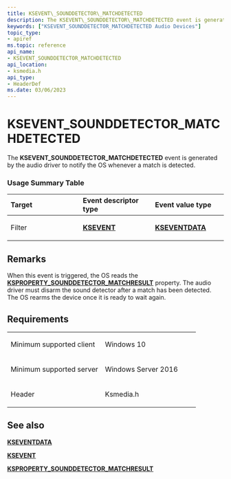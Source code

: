 ```yaml
---
title: KSEVENT\_SOUNDDETECTOR\_MATCHDETECTED
description: The KSEVENT\_SOUNDDETECTOR\_MATCHDETECTED event is generated by the audio driver to notify the OS whenever a match is detected.
keywords: ["KSEVENT_SOUNDDETECTOR_MATCHDETECTED Audio Devices"]
topic_type:
- apiref
ms.topic: reference
api_name:
- KSEVENT_SOUNDDETECTOR_MATCHDETECTED
api_location:
- ksmedia.h
api_type:
- HeaderDef
ms.date: 03/06/2023
---
```



# KSEVENT\_SOUNDDETECTOR\_MATCHDETECTED


The **KSEVENT\_SOUNDDETECTOR\_MATCHDETECTED** event is generated by the audio driver to notify the OS whenever a match is detected.

### <span id="usage_summary_table"></span><span id="USAGE_SUMMARY_TABLE"></span>Usage Summary Table

<table>
<colgroup>
<col width="33%" />
<col width="33%" />
<col width="33%" />
</colgroup>
<thead>
<tr class="header">
<th align="left">Target</th>
<th align="left">Event descriptor type</th>
<th align="left">Event value type</th>
</tr>
</thead>
<tbody>
<tr class="odd">
<td align="left"><p>Filter</p></td>
<td align="left"><p><a href="/windows-hardware/drivers/stream/ksevent-structure" data-raw-source="[&lt;strong&gt;KSEVENT&lt;/strong&gt;](../stream/ksevent-structure.md)"><strong>KSEVENT</strong></a></p></td>
<td align="left"><p><a href="/windows-hardware/drivers/ddi/ks/ns-ks-kseventdata" data-raw-source="[&lt;strong&gt;KSEVENTDATA&lt;/strong&gt;](/windows-hardware/drivers/ddi/ks/ns-ks-kseventdata)"><strong>KSEVENTDATA</strong></a></p></td>
</tr>
</tbody>
</table>

 

## Remarks

When this event is triggered, the OS reads the [**KSPROPERTY\_SOUNDDETECTOR\_MATCHRESULT**](ksproperty-sounddetector-matchresult.md) property. The audio driver must disarm the sound detector after a match has been detected. The OS rearms the device once it is ready to wait again.

## Requirements

<table>
<colgroup>
<col width="50%" />
<col width="50%" />
</colgroup>
<tbody>
<tr class="odd">
<td align="left"><p>Minimum supported client</p></td>
<td align="left"><p>Windows 10</p></td>
</tr>
<tr class="even">
<td align="left"><p>Minimum supported server</p></td>
<td align="left"><p>Windows Server 2016</p></td>
</tr>
<tr class="odd">
<td align="left"><p>Header</p></td>
<td align="left">Ksmedia.h</td>
</tr>
</tbody>
</table>

## <span id="see_also"></span>See also


[**KSEVENTDATA**](/windows-hardware/drivers/ddi/ks/ns-ks-kseventdata)

[**KSEVENT**](../stream/ksevent-structure.md)

[**KSPROPERTY\_SOUNDDETECTOR\_MATCHRESULT**](ksproperty-sounddetector-matchresult.md)
